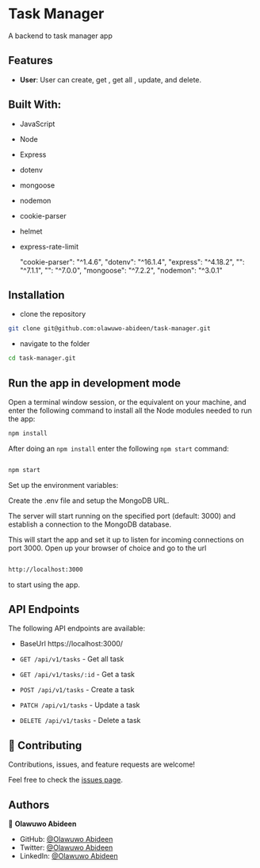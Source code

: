 # Task Manager

A backend to task manager app

## Features

- **User**: User can create, get , get all , update, and delete.

## Built With:

- JavaScript
- Node
- Express
- dotenv
- mongoose
- nodemon
- cookie-parser
- helmet
- express-rate-limit

  "cookie-parser": "^1.4.6",
    "dotenv": "^16.1.4",
    "express": "^4.18.2",
    "": "^7.1.1",
    "": "^7.0.0",
    "mongoose": "^7.2.2",
    "nodemon": "^3.0.1"
## Installation

- clone the repository

```sh
git clone git@github.com:olawuwo-abideen/task-manager.git
```

- navigate to the folder

```sh
cd task-manager.git
```

## Run the app in development mode

Open a terminal window session, or the equivalent on your machine, and enter the following command to install all the
Node modules needed to run the app:

```sh
npm install
```

After doing an `npm install` enter the following `npm start` command:

```sh

npm start

```

Set up the environment variables:

Create the .env file and setup the MongoDB URL.

The server will start running on the specified port (default: 3000) and establish a connection to the MongoDB database.

This will start the app and set it up to listen for incoming connections on port 3000. Open up your browser of choice
and go to the url

```sh

http://localhost:3000

```

to start using the app.

## API Endpoints

The following API endpoints are available:

- BaseUrl https://localhost:3000/

- `GET /api/v1/tasks` - Get all task
- `GET /api/v1/tasks/:id` - Get a task
- `POST /api/v1/tasks` - Create a task
- `PATCH /api/v1/tasks` - Update a task
- `DELETE /api/v1/tasks` - Delete a task

## 🤝 Contributing

Contributions, issues, and feature requests are welcome!

Feel free to check the [issues page](https://github.com/Olawuwo-Abideen/task-manager/issues).

## Authors

👤 **Olawuwo Abideen**

- GitHub: [@Olawuwo Abideen](https://github.com/olawuwo-abideen)
- Twitter: [@Olawuwo Abideen](https://twitter.com/olawuwo_abideen)
- LinkedIn: [@Olawuwo Abideen](https://www.linkedin.com/in/olawuwo-abideen/)
